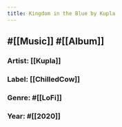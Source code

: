 ```yaml
---
title: Kingdom in the Blue by Kupla
---
```


## #[[Music]] #[[Album]]
### Artist: [[Kupla]]

### Label: [[ChilledCow]]

### Genre: #[[LoFi]]

### Year: #[[2020]]

